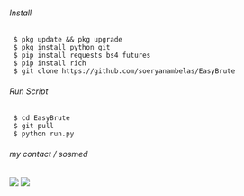 ###### Install

```
 $ pkg update && pkg upgrade
 $ pkg install python git
 $ pip install requests bs4 futures
 $ pip install rich
 $ git clone https://github.com/soeryanambelas/EasyBrute
 ```

###### Run Script

```
 $ cd EasyBrute
 $ git pull
 $ python run.py
```

###### my contact / sosmed
[![](https://img.shields.io/badge/Facebook-blue?logo=Facebook&logoColor=blue&labelColor=white)](https://www.facebook.com/OHMYR3NNN)
[![](https://img.shields.io/badge/Whatsapp-CHAT-red?logo=Whatsapp&logoColor=Brightgreen&labelColor=white)](https://wa.me/6283145020179)
